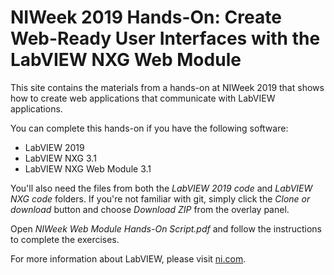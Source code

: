# NIWeek 2019 Hands-On: Create Web-Ready User Interfaces with the LabVIEW NXG Web Module

This site contains the materials from a hands-on at NIWeek 2019 that shows how to create web applications that communicate with LabVIEW applications.

You can complete this hands-on if you have the following software:
- LabVIEW 2019
- LabVIEW NXG 3.1
- LabVIEW NXG Web Module 3.1

You'll also need the files from both the *LabVIEW 2019 code* and *LabVIEW NXG code* folders. If you're not familiar with git, simply click the *Clone or download* button and choose *Download ZIP* from the overlay panel.

Open *NIWeek Web Module Hands-On Script.pdf* and follow the instructions to complete the exercises.

For more information about LabVIEW, please visit [ni.com](http://ni.com).
